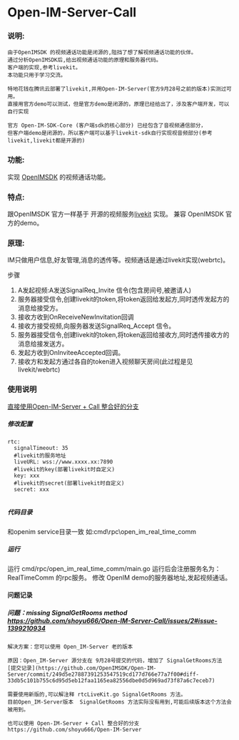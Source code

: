 # Open-IM-Server-Call

### 说明:
```
由于OpenIMSDK 的视频通话功能是闭源的,阻挡了想了解视频通话功能的伙伴。
通过分析OpenIMSDK后,给出视频通话功能的原理和服务器代码。
客户端的实现,参考livekit。
本功能只用于学习交流。

特地花钱在腾讯云部署了livekit,并用Open-IM-Server(官方9月28号之前的版本)实测过可用。
直接用官方demo可以测试，但是官方demo是闭源的，原理已经给出了，涉及客户端开发，可以自行实现

官方 Open-IM-SDK-Core (客户端sdk的核心部分) 已经包含了音视频通信部分，
但客户端demo是闭源的，所以客户端可以基于livekit-sdk自行实现视音频部分(参考livekit,livekit都是开源的)
```


### 功能:
实现 [OpenIMSDK](https://github.com/OpenIMSDK/Open-IM-Server) 的视频通话功能。

### 特点:
跟OpenIMSDK 官方一样基于 开源的视频服务[livekit](https://livekit.io/) 实现。
兼容 OpenIMSDK 官方的demo。


### 原理:
IM只做用户信息,好友管理,消息的透传等。视频通话是通过livekit实现(webrtc)。

步骤
1. A发起视频:A发送SignalReq_Invite 信令(包含房间号,被邀请人)
2. 服务器接受信令,创建livekit的token,将token返回给发起方,同时透传发起方的消息给接受方。
3. 接收方收到OnReceiveNewInvitation回调
4. 接收方接受视频,向服务器发送SignalReq_Accept 信令。
5. 服务器接受信令,创建livekit的token,将token返回给接收方,同时透传接收方的消息给接发送方。
6. 发起方收到OnInviteeAccepted回调。
7. 接收方和发起方通过各自的token进入视频聊天房间(此过程是见livekit/webrtc)


### 使用说明
[直接使用Open-IM-Server + Call 整合好的分支](https://github.com/shoyu666/Open-IM-Server)

##### 修改配置
```
rtc:
  signalTimeout: 35
  #livekit的服务地址
  liveURL: wss://www.xxxx.xx:7890
  #livekit的key(部署livekit时自定义)
  key: xxx
  #livekit的secret(部署livekit时自定义)
  secret: xxx
 
```
##### 代码目录
和openim service目录一致
如:cmd\rpc\open_im_real_time_comm

##### 运行
运行 cmd/rpc/open_im_real_time_comm/main.go
运行后会注册服务名为：RealTimeComm 的rpc服务。
修改 OpenIM demo的服务器地址,发起视频通话。


#### 问题记录
##### 问题：missing SignalGetRooms method https://github.com/shoyu666/Open-IM-Server-Call/issues/2#issue-1399210934
```
解决方案：您可以使用 Open_IM-Server 老的版本

原因：Open_IM-Server 源分支在 9月28号提交的代码，增加了 SignalGetRooms方法 
[提交记录](https://github.com/OpenIMSDK/Open-IM-Server/commit/249d5e27887391253547519cd177d766e77a7f00#diff-33db5c101b755c6d95d5eb12faa1165ea82556dbe0d5d969ad73f87a6c7eceb7)

需要使用新版的,可以解注释 rtcLiveKit.go SignalGetRooms 方法。
目前Open_IM-Server版本  SignalGetRooms 方法实际没有用到,可能后续版本这个方法会被用到。

也可以使用 Open-IM-Server + Call 整合好的分支 https://github.com/shoyu666/Open-IM-Server
```

